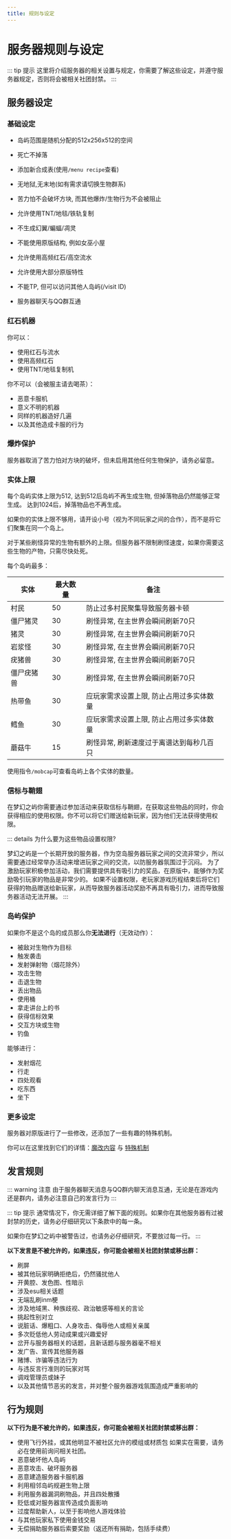 ```yaml
---
title: 规则与设定
---
```

# 服务器规则与设定

::: tip 提示
这里将介绍服务器的相关设置与规定，你需要了解这些设定，并遵守服务器规定，否则将会被相关社团封禁。
:::

## 服务器设定

### 基础设定

- 岛屿范围是随机分配的512x256x512的空间

- 死亡不掉落

- 添加新合成表(使用`/menu recipe`查看)

- 无地狱,无末地(如有需求请切换生物群系)

- 苦力怕不会破坏方块, 而其他爆炸/生物行为不会被阻止

- 允许使用TNT/地毯/铁轨复制

- 不生成幻翼/蝙蝠/凋灵

- 不能使用原版结构, 例如女巫小屋

- 允许使用高频红石/高空流水

- 允许使用大部分原版特性

- 不能TP, 但可以访问其他人岛屿(/visit ID)

- 服务器聊天与QQ群互通


### 红石机器

你可以：
- 使用红石与流水
- 使用高频红石
- 使用TNT/地毯复制机


你不可以（会被服主请去喝茶）：
- 恶意卡服机
- 意义不明的机器
- 同样的机器造好几遍
- 以及其他造成卡服的行为


### 爆炸保护

服务器取消了苦力怕对方块的破坏，但未启用其他任何生物保护，请务必留意。

### 实体上限
每个岛屿实体上限为512, 达到512后岛屿不再生成生物, 但掉落物品仍然能够正常生成。 达到1024后，掉落物品也不再生成。

如果你的实体上限不够用，请开设小号（视为不同玩家之间的合作），而不是将它们聚集在同一个岛上。

对于某些刷怪异常的生物有额外的上限。但服务器不限制刷怪速度，如果你需要这些生物的产物，只需尽快处死。

每个岛屿最多：

| 实体       | 最大数量 | 备注                                     |
| ---------- | -------- | ---------------------------------------- |
| 村民       | 50       | 防止过多村民聚集导致服务器卡顿           |
| 僵尸猪灵   | 30       | 刷怪异常, 在主世界会瞬间刷新70只         |
| 猪灵       | 30       | 刷怪异常, 在主世界会瞬间刷新70只         |
| 岩浆怪     | 30       | 刷怪异常, 在主世界会瞬间刷新70只         |
| 疣猪兽     | 30       | 刷怪异常, 在主世界会瞬间刷新70只         |
| 僵尸疣猪兽 | 30       | 刷怪异常, 在主世界会瞬间刷新70只         |
| 热带鱼     | 30       | 应玩家需求设置上限, 防止占用过多实体数量 |
| 鳕鱼       | 30       | 应玩家需求设置上限, 防止占用过多实体数量 |
| 蘑菇牛     | 15       | 刷怪异常, 刷新速度过于离谱达到每秒几百只 |

使用指令`/mobcap`可查看岛屿上各个实体的数量。


### 信标与鞘翅

在梦幻之屿你需要通过参加活动来获取信标与鞘翅，在获取这些物品的同时，你会获得相应的使用权限。你不可以将它们赠送给新玩家，因为他们无法获得使用权限。

::: details 为什么要为这些物品设置权限?

梦幻之屿是一个长期开放的服务器，作为空岛服务器玩家之间的交流非常少，所以需要通过经常举办活动来增进玩家之间的交流，以防服务器氛围过于沉闷。
为了激励玩家积极参加活动，我们需要提供具有吸引力的奖品，在原版中，能够作为奖励吸引玩家的物品是非常少的。
如果不设置权限，老玩家游戏历程结束后将它们获得的物品赠送给新玩家，从而导致服务器活动奖励不再具有吸引力，进而导致服务器活动无法开展。
:::


### 岛屿保护

如果你不是这个岛的成员那么你**无法进行**（无效动作）：
- 被敌对生物作为目标
- 触发袭击
- 发射弹射物（烟花除外）
- 攻击生物
- 击退生物
- 丢出物品
- 使用桶
- 拿走讲台上的书
- 获得信标效果
- 交互方块或生物
- 钓鱼

能够进行：
- 发射烟花
- 行走
- 四处观看
- 吃东西
- 坐下

### 更多设定

服务器对原版进行了一些修改，还添加了一些有趣的特殊机制。

你可以在这里找到它们的详情：[魔改内容](modification.md) 与 [特殊机制](mechanism.md)

## 发言规则

::: warning 注意
由于服务器聊天消息与QQ群内聊天消息互通，无论是在游戏内还是群内，请务必注意自己的发言行为
:::

::: tip 提示
通常情况下，你无需详细了解下面的规则。如果你在其他服务器有过被封禁的历史，请务必仔细研究以下条款中的每一条。

如果你在梦幻之屿中被警告过，也请务必仔细研究，不要放过每一行。
:::

**以下发言是不被允许的，如果违反，你可能会被相关社团封禁或移出群：**
- 刷屏
- 被其他玩家明确拒绝后，仍然骚扰他人
- 开黄腔、发色图、性暗示
- 涉及esu相关话题
- 无端乱刷inm梗
- 涉及地域黑、种族歧视、政治敏感等相关的言论
- 挑起性别对立
- 说脏话、爆粗口、人身攻击、侮辱他人或相关亲属
- 多次贬低他人劳动成果或兴趣爱好
- 岔开与服务器相关的话题，且新话题与服务器毫不相关
- 发广告、宣传其他服务器
- 赌博、诈骗等违法行为
- 与违反言行准则的玩家对骂
- 调戏管理员或妹子
- 以及其他情节恶劣的发言，并对整个服务器游戏氛围造成严重影响的

## 行为规则

**以下行为是不被允许的，如果违反，你可能会被相关社团封禁或移出群：**
- 使用飞行外挂，或其他明显不被社区允许的模组或材质包
    如果实在需要，请务必在使用前询问相关社团。
- 恶意破坏他人岛屿
- 恶意攻击、破坏服务器
- 恶意建造服务器卡服机器
- 利用相邻岛屿规避生物上限
- 利用服务器漏洞刷物品，并且四处散播
- 贬低或对服务器宣传造成负面影响
- 过度帮助新人，以至于影响他人游戏体验
- 与其他玩家私下使用金钱交易
- 无偿捐助服务器后索要奖励（返还所有捐助，包括手续费）
